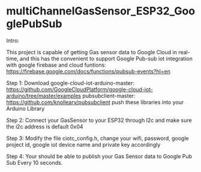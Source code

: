 # multiChannelGasSensor_ESP32_GooglePubSub
Intro: 


This project is capable of getting Gas sensor data to Google Cloud in real-time, and this has the convenient to support Google Pub-sub iot
integration with google firebase and cloud funtions:
  https://firebase.google.com/docs/functions/pubsub-events?hl=en
  

Step 1: Download google-cloud-iot-arduino-master: https://github.com/GoogleCloudPlatform/google-cloud-iot-arduino/tree/master/examples
                 pubsubclient-master: https://github.com/knolleary/pubsubclient
        push these libraries into your Arduino Library
        
        
        
Step 2: Connect your GasSensor to your ESP32 through I2c and make sure the i2c address is default 0x04


Step 3: Modify the file ciotc_config.h, change your wifi, password, google project id, google iot device name and private key accordingly


Step 4: Your should be able to publish your Gas Sensor data to Google Pub Sub Every 10 seconds. 
